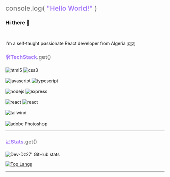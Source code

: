 <h2 style="color: gray; font-weight: 500">console.log(
<span style="color: #a87cf8; font-weight: 600">"Hello World!"</span>
)</h3>

### Hi there 👋

<br />

I'm a self-taught passionate React developer from Algeria 🇩🇿


<h3 style="color: #a87cf8">🛠️TechStack<span style="color: grey; font-weight: 600">.get()</span>
</h3>
<div>
<img alt='html5' src='https://img.shields.io/badge/HTML5-E34F26?style=for-the-badge&logo=html5&logoColor=white'/>
  
 

<img alt='css3' src='https://img.shields.io/badge/CSS3-1572B6?style=for-the-badge&logo=css3&logoColor=white'/>
</div>

<br/>

<div>
<img alt='javascript' src='https://img.shields.io/badge/JavaScript-F7DF1E?style=for-the-badge&logo=javascript&logoColor=black' />

<img alt='typescript' src='https://img.shields.io/badge/TypeScript-007ACC?style=for-the-badge&logo=typescript&logoColor=white' />
</div>

<br/>

<div>
<img alt='nodejs' src='https://img.shields.io/badge/Node.js-43853D?style=for-the-badge&logo=node.js&logoColor=white' />
<img alt='express' src='https://img.shields.io/badge/Express.js-404D59?style=for-the-badge' />
<!-- <img alt='nestjs' src='https://img.shields.io/badge/nestjs-%23E0234E.svg?style=for-the-badge&logo=nestjs&logoColor=white' /> -->
</div>

<br/>

<div>
<img alt='react' src='https://img.shields.io/badge/react-%2320232a.svg?style=for-the-badge&logo=react&logoColor=%2361DAFB'/>
 <img alt='react' src='https://img.shields.io/badge/Next-black?style=for-the-badge&logo=next.js&logoColor=white'/>
</div>

<br/>

<div>
<img alt='tailwind' src='https://img.shields.io/badge/tailwindcss-%2338B2AC.svg?style=for-the-badge&logo=tailwind-css&logoColor=white'/>
<!-- <img alt='mysql' src='https://img.shields.io/badge/MySQL-005C84?style=for-the-badge&logo=mysql&logoColor=white'/> -->
</div>

<br/>

<div>
<img alt='adobe Photoshop' src='https://img.shields.io/badge/adobe%20photoshop-%2331A8FF.svg?style=for-the-badge&logo=adobe%20photoshop&logoColor=white'/>

</div>


<hr>
<h3 style="color: #a87cf8">📈Stats<span style="color: grey; font-weight: 600">.get()</span>
</h3>

![Dev-Dz27' GitHub stats](https://github-readme-stats.vercel.app/api?username=Dev-Dz27&theme=dark&show_icons=true)

[![Top Langs](https://github-readme-stats.vercel.app/api/top-langs/?username=Dev-Dz27&theme=dark&layout=compact&langs_count=6)](https://github.com/anuraghazra/github-readme-stats)
<!-- [![Dev-Dz27's GitHub stats](https://github-readme-stats.vercel.app/api?username=Dev-Dz27)](https://github.com/anuraghazra/github-readme-stats) -->

<hr/>
